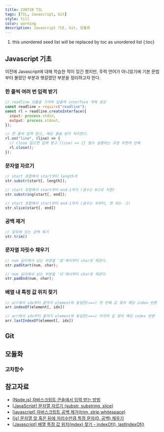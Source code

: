 ```yaml
---
title: 230710 TIL
tags: [TIL, Javascript, Git]
style: fill
color: warning
description: Javascript 기초, Git, 모듈화
---
```


1. this unordered seed list will be replaced by toc as unordered list
{:toc}

## Javascript 기초
이전에 Javascript에 대해 학습한 적이 있긴 했지만, 주력 언어가 아니었기에 기본 문법부터 몰랐던 부분과 헷갈렸던 부분을 정리하고자 한다.

### 한 줄씩 여러 번 입력 받기
```javascript
// readline 모듈을 가져와 입출력 interface 객체 생성
const readline = require("readline");
const rl = readline.createInterface({
  input: process.stdin,
  output: process.stdout,
});

// 한 줄씩 입력 받고, 해당 줄을 받아 처리한다.
rl.on("line", (line) => {
  // close 없으면 입력 받고 (line) => {} 함수 실행하는 과정 무한히 반복
  rl.close();
});
```

### 문자열 자르기
```javascript
// start 포함해서 start부터 length개
str.substr(start[, length]); 

// start 포함해서 start부터 end-1까지 (음수는 0으로 치환)
str.substring(start[, end]);

// start 포함해서 start부터 end-1까지 (음수는 뒤부터, 맨 뒤는 -1)
str.slice(start[, end])
```

### 공백 제거
```javascript
// 앞뒤에 있는 공백 제거
str.trim()
```

### 문자열 자릿수 채우기
```javascript
// num 길이에서 남는 부분을 '앞'에서부터 char로 채운다.
str.padStart(num, char);

// num 길이에서 남는 부분을 '뒤'에서부터 char로 채운다.
str.padEnd(num, char);
```

### 배열 내 특정 값 위치 찾기
```javascript
// arr에서 idx부터 끝까지 element와 동일한(===) 첫 번째 값 찾아 해당 index 반환
arr.indexOf(element[, idx])

// arr에서 idx부터 끝까지 element와 동일한(===) 마지막 값 찾아 해당 index 반환
arr.lastIndexOf(element[, idx])
```

## Git

## 모듈화

### 고차함수

## 참고자료
- [[Node.js] 자바스크립트 콘솔에서 입력 받는 방법](https://lakelouise.tistory.com/140)
- [[JavaScript] 문자열 자르기 (substr, substring, slice)](https://gent.tistory.com/414)
- [[javascript] 자바스크립트 공백 제거(trim, strip whitespace)](https://sisiblog.tistory.com/249)
- [[js] 문자열 앞 혹은 뒤에 자리수만큼 특정 문자(0, 공백) 채우기](https://computer-science-student.tistory.com/682)
- [[Javascript] 배열 특정 값 위치(index) 찾기 - indexOf(), lastIndexOf()](https://hianna.tistory.com/404)